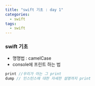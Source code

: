 ```yaml
---
title: "swift 기초 : day 1"
categories:
  - swift
tags:
  - swift
---
```


### swift 기초

* 명명법 : camelCase
* console에 프린트 하는 법 
```swift
print //우리가 아는 그 print
dump // 인스턴스에 대한 자세한 설명까지 print 
```
